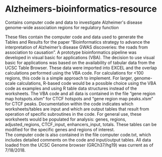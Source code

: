 # Alzheimers-bioinformatics-resource
Contains computer code and data to investigate Alzheimer's disease genome-wide association regions for regulatory function

These files contain the computer code and data used to generate the Tables and Results for the paper “Bioinformatics strategy to advance the interpretation of Alzheimer’s disease GWAS discoveries: the roads from association to causation”.
A prototype bioinformatics pipeline was developed in visual basic for applications (VBA).  The decision to use visual basic for applications was based on the availability of tabular data from the UCSC Table Browser.  These data were imported into EXCEL and the overlap calculations performed using the VBA code.  For calculations for <100 regions, this code is a simple approach to implement.  For larger, genome-scale calculations, R-based code would be a possible choice using the VBA code as examples and using R table data structures instead of the worksheets.
The VBA code and all data is contained in the file “gene region map hotspots.xlsm” for CTCF hotspots and “gene region map peaks.xlsm” for CTCF peaks.  Documentation within the code indicates which worksheets/tables are input and which are output tables that result from operation of specific subroutines in the code.  For general use, these worksheets would be populated for analysis: genes, regions, adjusted_regions, CTCF_input, enhancers_input, totals.  These tables can be modified for the specific genes and regions of interest.  
The computer code is also contained in the file computer code.txt, which includes detailed comments on the code and input/output tables.
All data loaded from the UCSC Genome browser (GRCh37/hg19) was current as of 7/18/2018.

